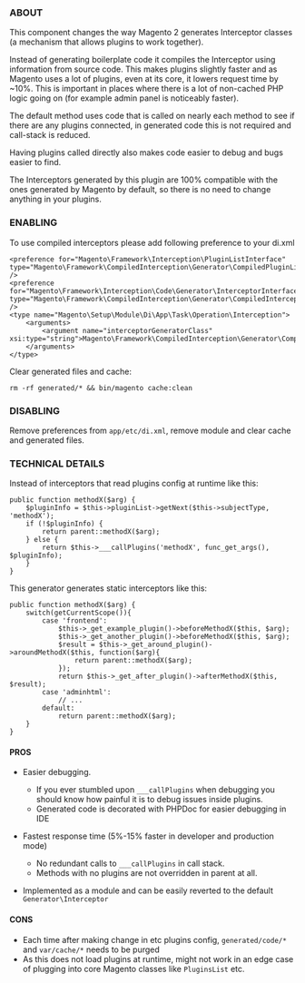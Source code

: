 ### ABOUT

This component changes the way Magento 2 generates Interceptor classes (a mechanism that allows plugins to work together).

Instead of generating boilerplate code it compiles the Interceptor using information from source code. 
This makes plugins slightly faster and as Magento uses a lot of plugins, even at its core, it lowers request time by ~10%.
This is important in places where there is a lot of non-cached PHP logic going on (for example admin panel is noticeably faster).

The default method uses code that is called on nearly each method to see if there are any plugins connected, in generated code this is not required and call-stack is reduced.

Having plugins called directly also makes code easier to debug and bugs easier to find.

The Interceptors generated by this plugin are 100% compatible with the ones generated by Magento by default, so there is no need to change anything in your plugins.

### ENABLING

To use compiled interceptors please add following preference to your di.xml
```
<preference for="Magento\Framework\Interception\PluginListInterface" type="Magento\Framework\CompiledInterception\Generator\CompiledPluginList" />
<preference for="Magento\Framework\Interception\Code\Generator\InterceptorInterface" type="Magento\Framework\CompiledInterception\Generator\CompiledInterceptor" />
<type name="Magento\Setup\Module\Di\App\Task\Operation\Interception">
    <arguments>
        <argument name="interceptorGeneratorClass" xsi:type="string">Magento\Framework\CompiledInterception\Generator\CompiledInterceptor</argument>
    </arguments>
</type>
```

Clear generated files and cache:

`rm -rf generated/* && bin/magento cache:clean`

### DISABLING

Remove preferences from `app/etc/di.xml`, remove module and clear cache and generated files.

### TECHNICAL DETAILS 

Instead of interceptors that read plugins config at runtime like this:

```
public function methodX($arg) {
    $pluginInfo = $this->pluginList->getNext($this->subjectType, 'methodX');
    if (!$pluginInfo) {
        return parent::methodX($arg);
    } else {
        return $this->___callPlugins('methodX', func_get_args(), $pluginInfo);
    }
}
```

This generator generates static interceptors like this:


```
public function methodX($arg) {
    switch(getCurrentScope()){
        case 'frontend':
            $this->_get_example_plugin()->beforeMethodX($this, $arg);
            $this->_get_another_plugin()->beforeMethodX($this, $arg);
            $result = $this->_get_around_plugin()->aroundMethodX($this, function($arg){
                return parent::methodX($arg);
            });
            return $this->_get_after_plugin()->afterMethodX($this, $result);
        case 'adminhtml':
            // ...
        default:
            return parent::methodX($arg);
    }
}
```


#### PROS

* Easier debugging. 
  * If you ever stumbled upon `___callPlugins` when debugging you should know how painful it is to debug issues inside plugins.
  * Generated code is decorated with PHPDoc for easier debugging in IDE

* Fastest response time (5%-15% faster in developer and production mode)
  * No redundant calls to `___callPlugins` in call stack.
  * Methods with no plugins are not overridden in parent at all.
  
* Implemented as a module and can be easily reverted to the default `Generator\Interceptor`

#### CONS

* Each time after making change in etc plugins config, `generated/code/*` and `var/cache/*` needs to be purged
* As this does not load plugins at runtime, might not work in an edge case of plugging into core Magento classes like `PluginsList` etc.
